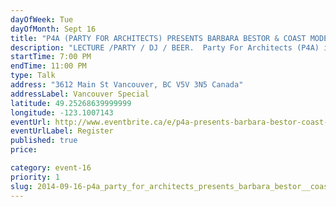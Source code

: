 ```yaml
---
dayOfWeek: Tue
dayOfMonth: Sept 16
title: "P4A (PARTY FOR ARCHITECTS) PRESENTS BARBARA BESTOR & COAST MODERN"
description: "LECTURE /PARTY / DJ / BEER.  Party For Architects (P4A) is a collective bringing together architects and designers of all spectrums since 2009 to celebrate design in Vancouver.     This launch party for Vancouver Design Week features Barbara Bestor of Bestor Architecture from Los Angeles and Vancouverite Gavin Froome, co-director of \"Coast Modern\" a film documenting west coast modernist architecture from LA to Vancouver.  Come join us for an evening of conversation and mingling over drinks and music by DJ Llooped."
startTime: 7:00 PM
endTime: 11:00 PM
type: Talk
address: "3612 Main St Vancouver, BC V5V 3N5 Canada"
addressLabel: Vancouver Special
latitude: 49.25268639999999
longitude: -123.1007143
eventUrl: http://www.eventbrite.ca/e/p4a-presents-barbara-bestor-coast-modern-for-vdw-tickets-12788704359?aff=vdw2014
eventUrlLabel: Register
published: true
price: 

category: event-16
priority: 1
slug: 2014-09-16-p4a_party_for_architects_presents_barbara_bestor__coast_modern
---
```

